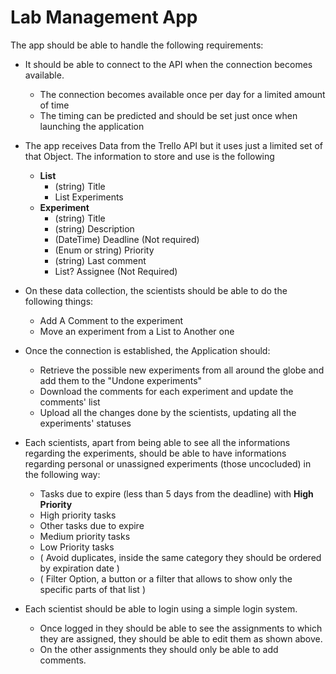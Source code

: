 # Lab Management App

The app should be able to handle the following requirements:
- It should be able to connect to the API when the connection becomes available.
  - The connection becomes available once per day for a limited amount of time
  - The timing can be predicted and should be set just once when launching the application 
- The app receives Data from the Trello API but it uses just a limited set of that Object. The information to store and use is the following
  - **List**
    - (string) Title
    - List<Experiment> Experiments
  -  **Experiment**
     -  (string) Title
     -  (string) Description
     -  (DateTime) Deadline (Not required)
     -  (Enum or string) Priority
     -  (string) Last comment
     -  List<Scientist>? Assignee (Not Required)

- On these data collection, the scientists should be able to do the following things:
  - Add A Comment to the experiment
  - Move an experiment from a List to Another one

- Once the connection is established, the Application should:
  - Retrieve the possible new experiments from all around the globe and add them to the "Undone experiments"
  - Download the comments for each experiment and update the comments' list
  - Upload all the changes done by the scientists, updating all the experiments' statuses
  
- Each scientists, apart from being able to see all the informations regarding the experiments, should be able to have informations regarding personal or unassigned experiments (those uncocluded) in the following way:
  - Tasks due to expire (less than 5 days from the deadline) with **High Priority**
  - High priority tasks
  - Other tasks due to expire
  - Medium priority tasks
  - Low Priority tasks
  - ( Avoid duplicates, inside the same category they should be ordered by expiration date )
  - ( Filter Option, a button or a filter that allows to show only the specific parts of that list )

- Each scientist should be able to login using a simple login system.
  -  Once logged in they should be able to see the assignments to which they are assigned, they should be able to edit them as shown above. 
  -  On the other assignments they should only be able to add comments.
  

